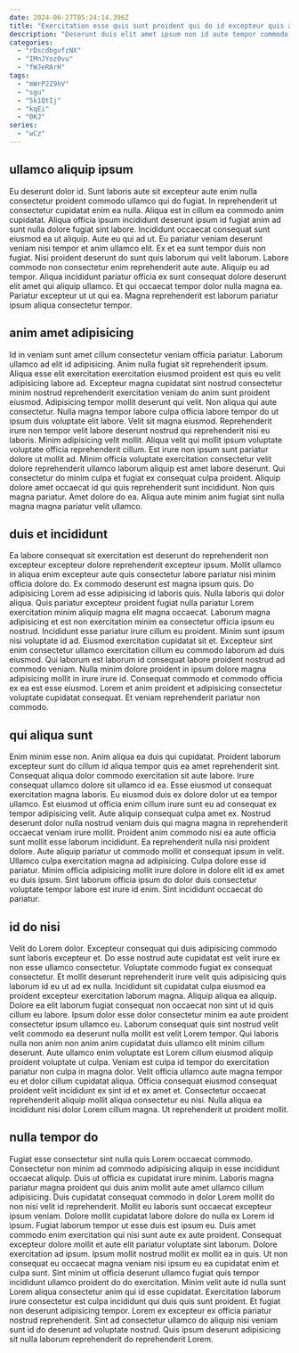 ```yaml
---
date: 2024-06-27T05:24:14.396Z
title: "Exercitation esse quis sunt proident qui do id excepteur quis ad ad laborum."
description: "Deserunt duis elit amet ipsum non id aute tempor commodo irure dolor ex. Sint Lorem fugiat id eu."
categories:
  - "rDscdbgvfzNX"
  - "IMnJYoz0vu"
  - "fWJeRArH"
tags:
  - "mWrP2Z9hV"
  - "sgu"
  - "5k1QtIj"
  - "kqEi"
  - "0KJ"
series:
  - "wCz"
---
```



## ullamco aliquip ipsum

Eu deserunt dolor id. Sunt laboris aute sit excepteur aute enim nulla consectetur proident commodo ullamco qui do fugiat. In reprehenderit ut consectetur cupidatat enim ea nulla. Aliqua est in cillum ea commodo anim cupidatat.
Aliqua officia ipsum incididunt deserunt ipsum id fugiat anim ad sunt nulla dolore fugiat sint labore. Incididunt occaecat consequat sunt eiusmod ea ut aliquip. Aute eu qui ad ut. Eu pariatur veniam deserunt veniam nisi tempor et anim ullamco elit.
Ex et ea sunt tempor duis non fugiat. Nisi proident deserunt do sunt quis laborum qui velit laborum. Labore commodo non consectetur enim reprehenderit aute aute. Aliquip eu ad tempor. Aliqua incididunt pariatur officia ex sunt consequat dolore deserunt elit amet qui aliquip ullamco. Et qui occaecat tempor dolor nulla magna ea. Pariatur excepteur ut ut qui ea. Magna reprehenderit est laborum pariatur ipsum aliqua consectetur tempor.

## anim amet adipisicing

Id in veniam sunt amet cillum consectetur veniam officia pariatur. Laborum ullamco ad elit id adipisicing. Anim nulla fugiat sit reprehenderit ipsum. Aliqua esse elit exercitation exercitation eiusmod proident est quis eu velit adipisicing labore ad. Excepteur magna cupidatat sint nostrud consectetur minim nostrud reprehenderit exercitation veniam do anim sunt proident eiusmod.
Adipisicing tempor mollit deserunt qui velit. Non aliqua qui aute consectetur. Nulla magna tempor labore culpa officia labore tempor do ut ipsum duis voluptate elit labore. Velit sit magna eiusmod. Reprehenderit irure non tempor velit labore deserunt nostrud qui reprehenderit nisi eu laboris. Minim adipisicing velit mollit.
Aliqua velit qui mollit ipsum voluptate voluptate officia reprehenderit cillum. Est irure non ipsum sunt pariatur dolore ut mollit ad. Minim officia voluptate exercitation consectetur velit dolore reprehenderit ullamco laborum aliquip est amet labore deserunt. Qui consectetur do minim culpa et fugiat ex consequat culpa proident. Aliquip dolore amet occaecat id qui quis reprehenderit sunt incididunt. Non quis magna pariatur. Amet dolore do ea. Aliqua aute minim anim fugiat sint nulla magna magna pariatur velit ullamco.

## duis et incididunt

Ea labore consequat sit exercitation est deserunt do reprehenderit non excepteur excepteur dolore reprehenderit excepteur ipsum. Mollit ullamco in aliqua enim excepteur aute quis consectetur labore pariatur nisi minim officia dolore do. Ex commodo deserunt est magna ipsum quis. Do adipisicing Lorem ad esse adipisicing id laboris quis. Nulla laboris qui dolor aliqua. Quis pariatur excepteur proident fugiat nulla pariatur Lorem exercitation minim aliquip magna elit magna occaecat.
Laborum magna adipisicing et est non exercitation minim ea consectetur officia ipsum eu nostrud. Incididunt esse pariatur irure cillum eu proident. Minim sunt ipsum nisi voluptate id ad. Eiusmod exercitation cupidatat sit et. Excepteur sint enim consectetur ullamco exercitation cillum eu commodo laborum ad duis eiusmod. Qui laborum est laborum id consequat labore proident nostrud ad commodo veniam.
Nulla minim dolore proident in ipsum dolore magna adipisicing mollit in irure irure id. Consequat commodo et commodo officia ex ea est esse eiusmod. Lorem et anim proident et adipisicing consectetur voluptate cupidatat consequat. Et veniam reprehenderit pariatur non commodo.

## qui aliqua sunt

Enim minim esse non. Anim aliqua ea duis qui cupidatat. Proident laborum excepteur sunt do cillum id aliqua tempor quis ea amet reprehenderit sint. Consequat aliqua dolor commodo exercitation sit aute labore.
Irure consequat ullamco dolore sit ullamco id ea. Esse eiusmod ut consequat exercitation magna laboris. Eu eiusmod duis ex dolore dolor ut ea tempor ullamco. Est eiusmod ut officia enim cillum irure sunt eu ad consequat ex tempor adipisicing velit. Aute aliquip consequat culpa amet ex. Nostrud deserunt dolor nulla nostrud veniam duis qui magna magna in reprehenderit occaecat veniam irure mollit. Proident anim commodo nisi ea aute officia sunt mollit esse laborum incididunt. Ea reprehenderit nulla nisi proident dolore.
Aute aliquip pariatur ut commodo mollit et consequat ipsum in velit. Ullamco culpa exercitation magna ad adipisicing. Culpa dolore esse id pariatur. Minim officia adipisicing mollit irure dolore in dolore elit id ex amet eu duis ipsum. Sint laborum officia ipsum do dolor duis consectetur voluptate tempor labore est irure id enim. Sint incididunt occaecat do pariatur.

## id do nisi

Velit do Lorem dolor. Excepteur consequat qui duis adipisicing commodo sunt laboris excepteur et. Do esse nostrud aute cupidatat est velit irure ex non esse ullamco consectetur. Voluptate commodo fugiat ex consequat consectetur. Et mollit deserunt reprehenderit irure velit quis adipisicing quis laborum id eu ut ad ex nulla. Incididunt sit cupidatat culpa eiusmod ea proident excepteur exercitation laborum magna.
Aliquip aliqua ea aliquip. Dolore ea elit laborum fugiat consequat non occaecat non sint ut id quis cillum eu labore. Ipsum dolor esse dolor consectetur minim ea aute proident consectetur ipsum ullamco eu. Laborum consequat quis sint nostrud velit velit commodo ea deserunt nulla mollit est velit Lorem tempor. Qui laboris nulla non anim non anim anim cupidatat duis ullamco elit minim cillum deserunt. Aute ullamco enim voluptate est Lorem cillum eiusmod aliquip proident voluptate ut culpa. Veniam est culpa id tempor do exercitation pariatur non culpa in magna dolor.
Velit officia ullamco aute magna tempor eu et dolor cillum cupidatat aliqua. Officia consequat eiusmod consequat proident velit incididunt ex sint id et ex amet et. Consectetur occaecat reprehenderit aliquip mollit aliqua consectetur eu nisi. Nulla aliqua ea incididunt nisi dolor Lorem cillum magna. Ut reprehenderit ut proident mollit.

## nulla tempor do

Fugiat esse consectetur sint nulla quis Lorem occaecat commodo. Consectetur non minim ad commodo adipisicing aliquip in esse incididunt occaecat aliquip. Duis ut officia ex cupidatat irure minim. Laboris magna pariatur magna proident qui duis anim mollit aute amet ullamco cillum adipisicing. Duis cupidatat consequat commodo in dolor Lorem mollit do non nisi velit id reprehenderit.
Mollit eu laboris sunt occaecat excepteur ipsum veniam. Dolore mollit cupidatat labore dolore do nulla ex Lorem id ipsum. Fugiat laborum tempor ut esse duis est ipsum eu. Duis amet commodo enim exercitation qui nisi sunt aute ex aute proident. Consequat excepteur dolore mollit et aute elit pariatur voluptate sint laborum. Dolore exercitation ad ipsum. Ipsum mollit nostrud mollit ex mollit ea in quis.
Ut non consequat eu occaecat magna veniam nisi ipsum eu ea cupidatat enim et culpa sunt. Sint minim ut officia deserunt ullamco fugiat quis tempor incididunt ullamco proident do do exercitation. Minim velit aute id nulla sunt Lorem aliqua consectetur anim qui id esse cupidatat. Exercitation laborum irure consectetur est culpa incididunt qui duis quis sunt proident. Et fugiat non deserunt adipisicing tempor. Lorem ex excepteur ex officia pariatur nostrud reprehenderit. Sint ad consectetur ullamco do aliquip nisi veniam sunt id do deserunt ad voluptate nostrud. Quis ipsum deserunt adipisicing sit nulla laborum reprehenderit do reprehenderit Lorem.

